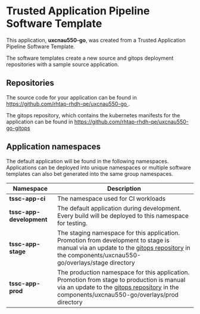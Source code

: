 # Trusted Application Pipeline Software Template

This application, **uxcnau550-go**, was created from a Trusted Application Pipeline Software Template.

The software templates create a new source and gitops deployment repositories with a sample source application. 

## Repositories

The source code for your application can be found in [https://github.com/rhtap-rhdh-qe/uxcnau550-go ](https://github.com/rhtap-rhdh-qe/uxcnau550-go ).
 
The gitops repository, which contains the kubernetes manifests for the application can be found in 
[https://github.com/rhtap-rhdh-qe/uxcnau550-go-gitops ](https://github.com/rhtap-rhdh-qe/uxcnau550-go-gitops ) 

## Application namespaces 

The default application will be found in the following namespaces. Applications can be deployed into unique namespaces or multiple software templates can also bet generated into the same group namespaces.  

|  Namespace   |  Description   |  
| -------- | -------- |
| **tssc-app-ci** | The namespace used for CI workloads |
| **tssc-app-development** | The default application during development. Every build will be deployed to this namespace for testing. |
| **tssc-app-stage** | The staging namespace for this application. Promotion from development to stage is manual via an update to the [gitops repository](https://github.com/rhtap-rhdh-qe/uxcnau550-go-gitops ) in the components/uxcnau550-go/overlays/stage directory |
| **tssc-app-prod** | The production namespace for this application. Promotion from stage to production is manual via an update to the [gitops repository](https://github.com/rhtap-rhdh-qe/uxcnau550-go-gitops ) in the components/uxcnau550-go/overlays/prod directory |